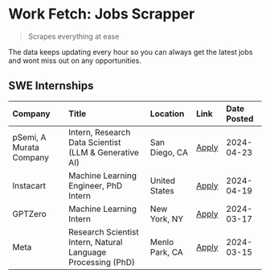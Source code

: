 # Work Fetch: Jobs Scrapper
> Scrapes everything at ease

The data keeps updating every hour so you can always get the latest jobs and wont miss out on any opportunities.

## SWE Internships
<!--START_SECTION:workfetch-->
| Company                 | Title                                                        | Location       | Link                                                                                                                                                                                                                                                                       | Date Posted   |
|:------------------------|:-------------------------------------------------------------|:---------------|:---------------------------------------------------------------------------------------------------------------------------------------------------------------------------------------------------------------------------------------------------------------------------|:--------------|
| pSemi, A Murata Company | Intern, Research Data Scientist (LLM & Generative AI)        | San Diego, CA  | [Apply](https://www.linkedin.com/jobs/view/intern-research-data-scientist-llm-generative-ai-at-psemi-a-murata-company-3887074168?position=8&pageNum=0&refId=Au4LKCVFIZtrif9HNIcyoA%3D%3D&trackingId=OR9Pktfu2KPV5K4i2vSJAA%3D%3D&trk=public_jobs_jserp-result_search-card) | 2024-04-23    |
| Instacart               | Machine Learning Engineer, PhD Intern                        | United States  | [Apply](https://www.linkedin.com/jobs/view/machine-learning-engineer-phd-intern-at-instacart-3901991739?position=2&pageNum=0&refId=Au4LKCVFIZtrif9HNIcyoA%3D%3D&trackingId=eJI%2BiF0sjFYB7qN%2F3f%2B2sQ%3D%3D&trk=public_jobs_jserp-result_search-card)                    | 2024-04-19    |
| GPTZero                 | Machine Learning Intern                                      | New York, NY   | [Apply](https://www.linkedin.com/jobs/view/machine-learning-intern-at-gptzero-3860723963?position=7&pageNum=0&refId=Au4LKCVFIZtrif9HNIcyoA%3D%3D&trackingId=eoO3rmECKASgJ1epYdA9gA%3D%3D&trk=public_jobs_jserp-result_search-card)                                         | 2024-03-17    |
| Meta                    | Research Scientist Intern, Natural Language Processing (PhD) | Menlo Park, CA | [Apply](https://www.linkedin.com/jobs/view/research-scientist-intern-natural-language-processing-phd-at-meta-3858718375?position=6&pageNum=0&refId=Au4LKCVFIZtrif9HNIcyoA%3D%3D&trackingId=6n%2Bmap3bPPymnak5%2BN%2FSGQ%3D%3D&trk=public_jobs_jserp-result_search-card)    | 2024-03-15    |
<!--END_SECTION:workfetch-->
